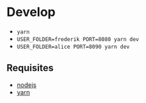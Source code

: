 
# Develop

- `yarn`
- `USER_FOLDER=frederik PORT=8080 yarn dev`
- `USER_FOLDER=alice PORT=8090 yarn dev`

## Requisites

- [nodejs](https://nodejs.org/en/)
- [yarn](https://yarnpkg.com/)